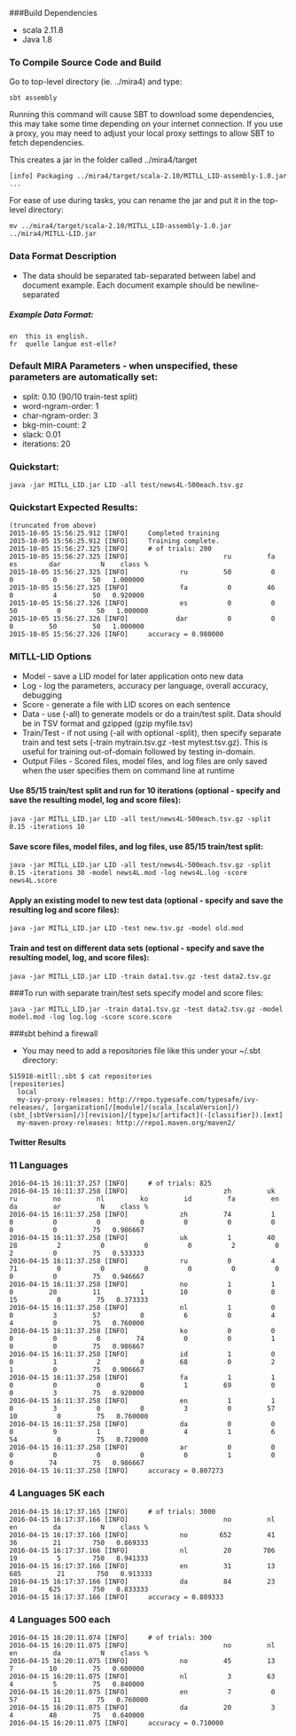###Build Dependencies
* scala 2.11.8
* Java 1.8

### To Compile Source Code and Build
Go to top-level directory (ie. ../mira4) and type:
```
sbt assembly
```
Running this command will cause SBT to download some dependencies, this may take some time depending on your internet connection. If you use a proxy, you may need to adjust your local proxy settings to allow SBT to fetch dependencies.

This creates a jar in the folder called ../mira4/target
```
[info] Packaging ../mira4/target/scala-2.10/MITLL_LID-assembly-1.0.jar ...
```
For ease of use during tasks, you can rename the jar and put it in the top-level directory:
```
mv ../mira4/target/scala-2.10/MITLL_LID-assembly-1.0.jar ../mira4/MITLL-LID.jar 
```

### Data Format Description
* The data should be separated tab-separated between label and document example. Each document example should be newline-separated

##### Example Data Format:
```
en	this is english.
fr	quelle langue est-elle?
```

### Default MIRA Parameters - when unspecified, these parameters are automatically set:
* split: 0.10 (90/10 train-test split)
* word-ngram-order: 1
* char-ngram-order: 3
* bkg-min-count: 2
* slack: 0.01
* iterations: 20


### Quickstart:
```
java -jar MITLL_LID.jar LID -all test/news4L-500each.tsv.gz
```

### Quickstart Expected Results:
```
(truncated from above)
2015-10-05 15:56:25.912 [INFO]     Completed training
2015-10-05 15:56:25.912 [INFO]     Training complete.
2015-10-05 15:56:27.325 [INFO]     # of trials: 200
2015-10-05 15:56:27.325 [INFO]                        ru         fa         es        dar          N    class %
2015-10-05 15:56:27.325 [INFO]             ru         50          0          0          0         50   1.000000
2015-10-05 15:56:27.325 [INFO]             fa          0         46          0          4         50   0.920000
2015-10-05 15:56:27.326 [INFO]             es          0          0         50          0         50   1.000000
2015-10-05 15:56:27.326 [INFO]            dar          0          0          0         50         50   1.000000
2015-10-05 15:56:27.326 [INFO]     accuracy = 0.980000
```

### MITLL-LID Options
* Model - save a LID model for later application onto new data
* Log - log the parameters, accuracy per language, overall accuracy, debugging
* Score - generate a file with LID scores on each sentence 
* Data - use (-all) to generate models or do a train/test split. Data should be in TSV format and gzipped (gzip myfile.tsv)
* Train/Test - if not using (-all with optional -split), then specify separate train and test sets (-train mytrain.tsv.gz -test mytest.tsv.gz). This is useful for training out-of-domain followed by testing in-domain.
* Output Files - Scored files, model files, and log files are only saved when the user specifies them on command line at runtime


#### Use 85/15 train/test split and run for 10 iterations (optional - specify and save the resulting model, log and score files):
```
java -jar MITLL_LID.jar LID -all test/news4L-500each.tsv.gz -split 0.15 -iterations 10
```


#### Save score files, model files, and log files, use 85/15 train/test split:
```
java -jar MITLL_LID.jar LID -all test/news4L-500each.tsv.gz -split 0.15 -iterations 30 -model news4L.mod -log news4L.log -score news4L.score
```

#### Apply an existing model to new test data (optional - specify and save the resulting log and score files):
```
java -jar MITLL_LID.jar LID -test new.tsv.gz -model old.mod
```

#### Train and test on different data sets (optional - specify and save the resulting model, log, and score files):
```
java -jar MITLL_LID.jar LID -train data1.tsv.gz -test data2.tsv.gz
```

###To run with separate train/test sets specify model and score files:
``` 
java -jar MITLL_LID.jar -train data1.tsv.gz -test data2.tsv.gz -model model.mod -log log.log -score score.score
```

###sbt behind a firewall
* You may need to add a repositories file like this under your ~/.sbt directory:

```
515918-mitll:.sbt $ cat repositories
[repositories]
  local
  my-ivy-proxy-releases: http://repo.typesafe.com/typesafe/ivy-releases/, [organization]/[module]/(scala_[scalaVersion]/)(sbt_[sbtVersion]/)[revision]/[type]s/[artifact](-[classifier]).[ext]
  my-maven-proxy-releases: http://repo1.maven.org/maven2/
```

#### Twitter Results

### 11 Languages 

```
2016-04-15 16:11:37.257 [INFO]     # of trials: 825
2016-04-15 16:11:37.258 [INFO]                        zh         uk         ru         no         nl         ko         id         fa         en         da         ar          N    class %
2016-04-15 16:11:37.258 [INFO]             zh         74          1          0          0          0          0          0          0          0          0          0         75   0.986667
2016-04-15 16:11:37.258 [INFO]             uk          1         40         28          2          0          0          0          2          0          2          0         75   0.533333
2016-04-15 16:11:37.258 [INFO]             ru          0          4         71          0          0          0          0          0          0          0          0         75   0.946667
2016-04-15 16:11:37.258 [INFO]             no          1          1          0         28         11          1         10          0          8         15          0         75   0.373333
2016-04-15 16:11:37.258 [INFO]             nl          1          0          0          3         57          0          6          0          4          4          0         75   0.760000
2016-04-15 16:11:37.258 [INFO]             ko          0          0          0          0          0         74          0          0          1          0          0         75   0.986667
2016-04-15 16:11:37.258 [INFO]             id          1          0          0          1          2          0         68          0          2          1          0         75   0.906667
2016-04-15 16:11:37.258 [INFO]             fa          1          1          0          0          0          0          1         69          0          0          3         75   0.920000
2016-04-15 16:11:37.258 [INFO]             en          1          1          0          3          0          0          3          0         57         10          0         75   0.760000
2016-04-15 16:11:37.258 [INFO]             da          0          0          0          9          1          0          4          1          6         54          0         75   0.720000
2016-04-15 16:11:37.258 [INFO]             ar          0          0          0          0          0          0          0          1          0          0         74         75   0.986667
2016-04-15 16:11:37.258 [INFO]     accuracy = 0.807273
```

### 4 Languages 5K each

```
2016-04-15 16:17:37.165 [INFO]     # of trials: 3000
2016-04-15 16:17:37.166 [INFO]                        no         nl         en         da          N    class %
2016-04-15 16:17:37.166 [INFO]             no        652         41         36         21        750   0.869333
2016-04-15 16:17:37.166 [INFO]             nl         20        706         19          5        750   0.941333
2016-04-15 16:17:37.166 [INFO]             en         31         13        685         21        750   0.913333
2016-04-15 16:17:37.166 [INFO]             da         84         23         18        625        750   0.833333
2016-04-15 16:17:37.166 [INFO]     accuracy = 0.889333
```

### 4 Languages 500 each

```
2016-04-15 16:20:11.074 [INFO]     # of trials: 300
2016-04-15 16:20:11.075 [INFO]                        no         nl         en         da          N    class %
2016-04-15 16:20:11.075 [INFO]             no         45         13          7         10         75   0.600000
2016-04-15 16:20:11.075 [INFO]             nl          3         63          4          5         75   0.840000
2016-04-15 16:20:11.075 [INFO]             en          7          0         57         11         75   0.760000
2016-04-15 16:20:11.075 [INFO]             da         20          3          4         48         75   0.640000
2016-04-15 16:20:11.075 [INFO]     accuracy = 0.710000
```
